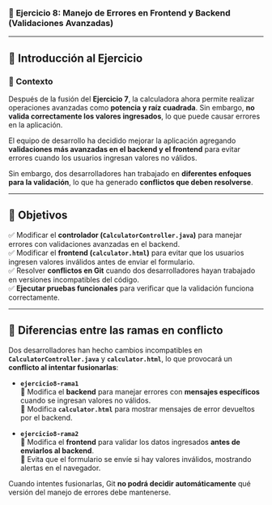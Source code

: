 ### 🚀 **Ejercicio 8: Manejo de Errores en Frontend y Backend (Validaciones Avanzadas)**

---

## **📜 Introducción al Ejercicio**

### **📌 Contexto**
Después de la fusión del **Ejercicio 7**, la calculadora ahora permite realizar operaciones avanzadas como **potencia y raíz cuadrada**. Sin embargo, **no valida correctamente los valores ingresados**, lo que puede causar errores en la aplicación.

El equipo de desarrollo ha decidido mejorar la aplicación agregando **validaciones más avanzadas en el backend y el frontend** para evitar errores cuando los usuarios ingresan valores no válidos.

Sin embargo, dos desarrolladores han trabajado en **diferentes enfoques para la validación**, lo que ha generado **conflictos que deben resolverse**.

---

## **🎯 Objetivos**
✅ Modificar el **controlador (`CalculatorController.java`)** para manejar errores con validaciones avanzadas en el backend.  
✅ Modificar el **frontend (`calculator.html`)** para evitar que los usuarios ingresen valores inválidos antes de enviar el formulario.  
✅ Resolver **conflictos en Git** cuando dos desarrolladores hayan trabajado en versiones incompatibles del código.  
✅ **Ejecutar pruebas funcionales** para verificar que la validación funciona correctamente.

---

## **🔀 Diferencias entre las ramas en conflicto**
Dos desarrolladores han hecho cambios incompatibles en **`CalculatorController.java`** y **`calculator.html`**, lo que provocará un **conflicto al intentar fusionarlas**:

- **`ejercicio8-rama1`**  
  🔹 Modifica el **backend** para manejar errores con **mensajes específicos** cuando se ingresan valores no válidos.  
  🔹 Modifica **`calculator.html`** para mostrar mensajes de error devueltos por el backend.

- **`ejercicio8-rama2`**  
  🔹 Modifica el **frontend** para validar los datos ingresados **antes de enviarlos al backend**.  
  🔹 Evita que el formulario se envíe si hay valores inválidos, mostrando alertas en el navegador.

Cuando intentes fusionarlas, Git **no podrá decidir automáticamente** qué versión del manejo de errores debe mantenerse.

